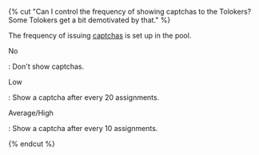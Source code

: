 {% cut "Can I control the frequency of showing captchas to the Tolokers? Some Tolokers get a bit demotivated by that." %}

The frequency of issuing [captchas](../../../../guide/concepts/captcha.md) is set up in the pool.

No

: Don't show captchas.

Low

: Show a captcha after every 20 assignments.

Average/High

: Show a captcha after every 10 assignments.

{% endcut %}